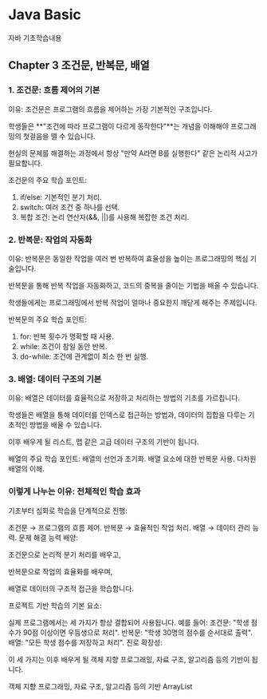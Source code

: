 # Java Basic
자바 기초학습내용
## Chapter 3 조건문, 반복문, 배열
### 1. 조건문: 흐름 제어의 기본
이유:
조건문은 프로그램의 흐름을 제어하는 가장 기본적인 구조입니다.

학생들은 **"조건에 따라 프로그램이 다르게 동작한다"**는 개념을 이해해야 프로그래밍의 첫걸음을 뗄 수 있습니다.

현실의 문제를 해결하는 과정에서 항상 "만약 A라면 B를 실행한다" 같은 논리적 사고가 필요합니다.

조건문의 주요 학습 포인트:
1. if/else: 기본적인 분기 처리.
2. switch: 여러 조건 중 하나를 선택.
3. 복합 조건: 논리 연산자(&&, ||)를 사용해 복잡한 조건 처리.

### 2. 반복문: 작업의 자동화
이유:
반복문은 동일한 작업을 여러 번 반복하여 효율성을 높이는 프로그래밍의 핵심 기술입니다.

반복문을 통해 반복 작업을 자동화하고, 코드의 중복을 줄이는 기법을 배울 수 있습니다.

학생들에게는 프로그래밍에서 반복 작업이 얼마나 중요한지 깨닫게 해주는 주제입니다.

반복문의 주요 학습 포인트:
1. for: 반복 횟수가 명확할 때 사용.
2. while: 조건이 참일 동안 반복.
3. do-while: 조건에 관계없이 최소 한 번 실행.

### 3. 배열: 데이터 구조의 기본
이유:
배열은 데이터를 효율적으로 저장하고 처리하는 방법의 기초를 가르칩니다.

학생들은 배열을 통해 데이터를 인덱스로 접근하는 방법과, 데이터의 집합을 다루는 기초적인 방법을 배울 수 있습니다.

이후 배우게 될 리스트, 맵 같은 고급 데이터 구조의 기반이 됩니다.

배열의 주요 학습 포인트:
배열의 선언과 초기화.
배열 요소에 대한 반복문 사용.
다차원 배열의 이해.

### 이렇게 나누는 이유: 전체적인 학습 효과
기초부터 심화로 학습을 단계적으로 진행:

조건문 → 프로그램의 흐름 제어.
반복문 → 효율적인 작업 처리.
배열 → 데이터 관리 능력.
문제 해결 능력 배양:

조건문으로 논리적 분기 처리를 배우고,

반복문으로 작업의 효율화를 배우며,

배열로 데이터의 구조적 접근을 학습합니다.

프로젝트 기반 학습의 기본 요소:

실제 프로그램에서는 세 가지가 항상 결합되어 사용됩니다.
예를 들어:
조건문: "학생 점수가 90점 이상이면 우등생으로 처리".
반복문: "학생 30명의 점수를 순서대로 출력".
배열: "모든 학생 점수를 저장하고 처리".
진로 확장성:

이 세 가지는 이후 배우게 될 객체 지향 프로그래밍, 자료 구조, 알고리즘 등의 기반이 됩니다.

객체 지향 프로그래밍, 자료 구조, 알고리즘 등의 기반
ArrayList
